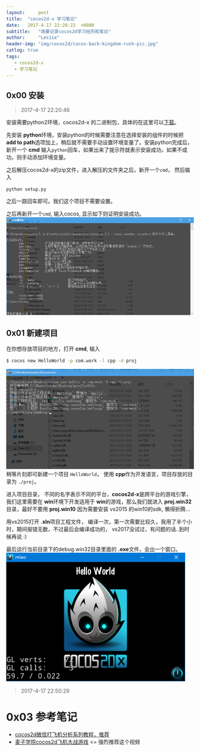 ```yaml
---
layout:		post
title:	"cocos2d-x 学习笔记"
date:	2017-4-17 22:20:22  +0800
subtitle:	"简要记录cocos2d学习经历和笔记"
author:		"Les1ie"
header-img: "img/cocos2d/cocos-back-kingdom-rush-pic.jpg"
catlog: true
tags: 
   - cocos2d-x 
   - 学习笔记
---
```


## 0x00 安装
> 2017-4-17 22:20:46

安装需要python2环境，cocos2d-x 的二进制包，具体的在这里可以[下载](http://www.cocos2d-x.org/download)。

先安装 **python**环境，安装python的时候需要注意在选择安装的组件的时候把 **add to path**选项加上，稍后就不需要手动设置环境变量了。安装python完成后，新开一个 **cmd** 输入`python`回车，如果出来了提示符就表示安装成功，如果不成功，则手动添加环境变量。

之后解压cocos2d-x的zip文件，进入解压的文件夹之后，新开一个`cmd`， 然后输入
```
python setup.py
```
之后一路回车即可。我们这个项目不需要设置。

之后再新开一个`cmd`, 输入cocos, 显示如下则证明安装成功。
![](/img/cocos2d/cmd-cocos-pic.png)

## 0x01 新建项目
在你想存放项目的地方，打开 **cmd**, 输入
```cmd
$ cocos new HelloWorld -p com.work -l cpp -d proj
```
![](/img/cocos2d/new-proj-pic.png)
稍等片刻即可新建一个项目 `HelloWorld`， 使用 **cpp**作为开发语言，项目存放的目录为 `./proj`。

进入项目目录， 不同的名字表示不同的平台，**cocos2d-x**是跨平台的游戏引擎，我们这里需要在 **win**环境下开发适用于 **win**的游戏，那么我们就进入 **proj.win32**目录，最好不要用 **proj.win10** 因为需要安装 vs2015 的win10的sdk, 懒得折腾...

用vs2015打开 **.sln**项目工程文件， 编译一次，第一次需要比较久，我用了半个小时，期间报错无数，不过最后会编译成功的， vs2017没试过，有问题的话..到时候再说 :)

最后运行当前目录下的debug.win32目录里面的 **.exe**文件，会出一个窗口。
![](/img/cocos2d/cocos2d-hello-world-pic.png)
>2017-4-17 22:50:29



# 0x03 参考笔记
* [cocos2d微信打飞机分析系列教程，推荐](http://blog.csdn.net/column/details/jackyairplane.html)
* [麦子学院cocos2d飞机大战游戏](http://www.maiziedu.com/course/662/)      <=  强烈推荐这个视频
